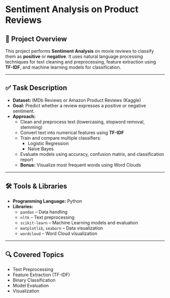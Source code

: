 # Sentiment Analysis on Product Reviews

## 📌 Project Overview
This project performs **Sentiment Analysis** on movie reviews to classify them as **positive** or **negative**. It uses natural language processing techniques for text cleaning and preprocessing, feature extraction using **TF-IDF**, and machine learning models for classification.

---

## ✅ Task Description
- **Dataset:** IMDb Reviews or Amazon Product Reviews (Kaggle)
- **Goal:** Predict whether a review expresses a positive or negative sentiment.
- **Approach:**
  - Clean and preprocess text (lowercasing, stopword removal, stemming)
  - Convert text into numerical features using **TF-IDF**
  - Train and compare multiple classifiers:
    - Logistic Regression
    - Naive Bayes
  - Evaluate models using accuracy, confusion matrix, and classification report
  - **Bonus:** Visualize most frequent words using Word Clouds

---

## 🛠 Tools & Libraries
- **Programming Language:** Python
- **Libraries:**
  - `pandas` – Data handling
  - `nltk` – Text preprocessing
  - `scikit-learn` – Machine Learning models and evaluation
  - `matplotlib`, `seaborn` – Data visualization
  - `wordcloud` – Word Cloud visualization

---

## 🔍 Covered Topics
- Text Preprocessing
- Feature Extraction (TF-IDF)
- Binary Classification
- Model Evaluation
- Visualization
